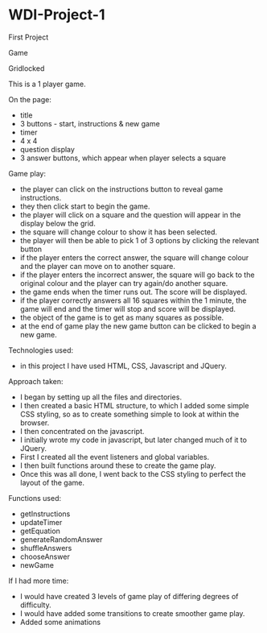 # WDI-Project-1

First Project

Game

Gridlocked

This is a 1 player game.

On the page:

- title
- 3 buttons - start, instructions & new game
- timer
- 4 x 4
- question display
- 3 answer buttons, which appear when player selects a square

Game play:

- the player can click on the instructions button to reveal game instructions.
- they then click start to begin the game.
- the player will click on a square and the question will appear in the display below the grid.
- the square will change colour to show it has been selected.
- the player will then be able to pick 1 of 3 options by clicking the relevant button
- if the player enters the correct answer, the square will change colour and the player can move on to another square.
- if the player enters the incorrect answer, the square will go back to the original colour and the player can try again/do another square.
- the game ends when the timer runs out. The score will be displayed.
- if the player correctly answers all 16 squares within the 1 minute, the game will end and the timer will stop and score will be displayed.
- the object of the game is to get as many squares as possible.
- at the end of game play the new game button can be clicked to begin a new game.

Technologies used:

- in this project I have used HTML, CSS, Javascript and JQuery.

Approach taken:

- I began by setting up all the files and directories.
- I then created a basic HTML structure, to which I added some simple CSS styling, so as to create something simple to look at within the browser.
- I then concentrated on the javascript.
- I initially wrote my code in javascript, but later changed much of it to JQuery.
- First I created all the event listeners and global variables.
- I then built functions around these to create the game play.
- Once this was all done, I went back to the CSS styling to perfect the layout of the game.

Functions used:

- getInstructions
- updateTimer
- getEquation
- generateRandomAnswer
- shuffleAnswers
- chooseAnswer
- newGame

If I had more time:

- I would have created 3 levels of game play of differing degrees of difficulty.
- I would have added some transitions to create smoother game play.
- Added some animations